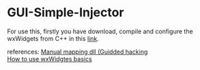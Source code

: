 # GUI-Simple-Injector

For use this, firstly you have download, compile and configure the wxWidgets from C++ in this <a href="https://www.youtube.com/watch?v=ONYW3hBbk-8">link</a>.



references: 
<a href="https://www.youtube.com/watch?v=qzZTXcBu3cE">Manual mapping dll (Guidded hacking</a><br>
<a href="https://www.youtube.com/playlist?list=PLFk1_lkqT8MbVOcwEppCPfjGOGhLvcf9G">How to use wxWidgtes basics</a>

